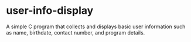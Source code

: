 # user-info-display
A simple C program that collects and displays basic user information such as name, birthdate, contact number, and program details.
